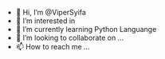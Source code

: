 - 👋 Hi, I’m @ViperSyifa
- 👀 I’m interested in 
- 🌱 I’m currently learning Python Languange
- 💞️ I’m looking to collaborate on ...
- 📫 How to reach me ...

<!---
ViperSyifa/ViperSyifa is a ✨ special ✨ repository because its `README.md` (this file) appears on your GitHub profile.
You can click the Preview link to take a look at your changes.
--->
